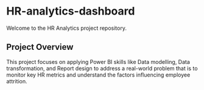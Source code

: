 # HR-analytics-dashboard
Welcome to the HR Analytics project repository.

## Project Overview
This project focuses on	applying Power BI skills like Data modelling, Data transformation, and Report design to address a real-world problem that is to monitor key HR metrics and understand the factors influencing employee attrition.
